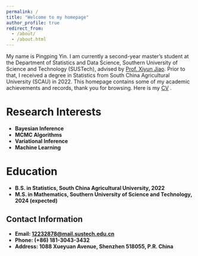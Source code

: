 ```yaml
---
permalink: /
title: "Welcome to my homepage"
author_profile: true
redirect_from: 
  - /about/
  - /about.html
---
```


My name is Pingping Yin. I am currently a second-year master’s student at the Department of Statistics and Data Science, Southern University of Science and Technology (SUSTech), advised by [Prof. Xiyun Jiao](https://faculty.sustech.edu.cn/?tagid=jiaoxy&iscss=1&snapid=1&orderby=date&go=1). Prior to that, I received a degree in Statistics from South China Agricultural University (SCAU) in 2022. This homepage contains some of my academic achievements and records, thank you for browsing. Here is my  [CV](../assets/yinpingping-cv.pdf) .

Research Interests
======
- **Bayesian Inference** 
- **MCMC Algorithms**
- **Variational Inference**
- **Machine Learning**
  
Education
======
- **B.S. in Statistics, South China Agricultural University, 2022** 
- **M.S. in Mathematics, Southern University of Science and Technology, 2024 (expected)**

Contact Information
------
- **Email: 12232878@mail.sustech.edu.cn** 
- **Phone: (+86) 181-3043-3432**
- **Address: 1088 Xueyuan Avenue, Shenzhen 518055, P.R. China**
